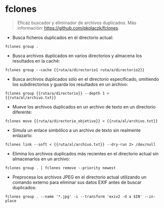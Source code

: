 # fclones

> Eficaz buscador y eliminador de archivos duplicados.
> Más información: <https://github.com/pkolaczk/fclones>.

- Busca ficheros duplicados en el directorio actual:

`fclones group .`

- Busca archivos duplicados en varios directorios y almacena los resultados en la caché:

`fclones group --cache {{ruta/a/directorio1 ruta/a/directorio2}}`

- Busca archivos duplicados sólo en el directorio especificado, omitiendo los subdirectorios y guarda los resultados en un archivo:

`fclones group {{ruta/a/directorio}} --depth 1 > {{ruta/al/archivo.txt}}`

- Mueve los archivos duplicados en un archivo de texto en un directorio diferente:

`fclones move {{ruta/a/directorio_objetivo}} < {{ruta/al/archivo.txt}}`

- Simula un enlace simbólico a un archivo de texto sin realmente enlazarlo:

`fclones link --soft < {{ruta/al/archivo.txt}} --dry-run 2> /dev/null`

- Elimina los archivos duplicados más recientes en el directorio actual sin almacenarlos en un archivo:

`fclones group . | fclones remove --priority newest`

- Preprocesa los archivos JPEG en el directorio actual utilizando un comando externo para eliminar sus datos EXIF antes de buscar duplicados:

`fclones group . --name '*.jpg' -i --transform 'exiv2 -d a $IN' --in-place`
